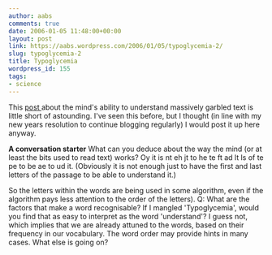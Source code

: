```yaml
---
author: aabs
comments: true
date: 2006-01-05 11:48:00+00:00
layout: post
link: https://aabs.wordpress.com/2006/01/05/typoglycemia-2/
slug: typoglycemia-2
title: Typoglycemia
wordpress_id: 155
tags:
- science
---
```


This [post ](http://www.gobinath.com/blog/?p=9)about the mind's ability to understand massively garbled text is little short of astounding. I've seen this before, but I thought (in line with my new years resolution to continue blogging regularly) I would post it up here anyway.

**A conversation starter**
What can you deduce about the way the mind (or at least the bits used to read text) works? Oy it is nt eh jt to he te ft ad lt ls of te pe to be ae to ud it. (Obviously it is not enough just to have the first and last letters of the passage to be able to understand it.)

So the letters within the words are being used in some algorithm, even if the algorithm pays less attention to the order of the letters). Q: What are the factors that make a word recognisable? If I mangled 'Typoglycemia', would you find that as easy to interpret as the word 'understand'? I guess not, which implies that we are already attuned to the words, based on their frequency in our vocabulary. The word order may provide hints in many cases. What else is going on?
